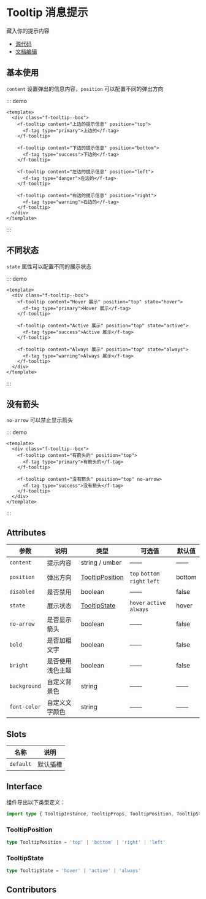 # Tooltip 消息提示

藏入你的提示内容

- [源代码](https://github.com/FightingDesign/fighting-design/tree/master/packages/fighting-design/tooltip)
- [文档编辑](https://github.com/FightingDesign/fighting-design/blob/master/docs/docs/components/tooltip.md)

## 基本使用

`content` 设置弹出的信息内容，`position` 可以配置不同的弹出方向

::: demo

```vue
<template>
  <div class="f-tooltip--box">
    <f-tooltip content="上边的提示信息" position="top">
      <f-tag type="primary">上边的</f-tag>
    </f-tooltip>

    <f-tooltip content="下边的提示信息" position="bottom">
      <f-tag type="success">下边的</f-tag>
    </f-tooltip>

    <f-tooltip content="左边的提示信息" position="left">
      <f-tag type="danger">左边的</f-tag>
    </f-tooltip>

    <f-tooltip content="右边的提示信息" position="right">
      <f-tag type="warning">右边的</f-tag>
    </f-tooltip>
  </div>
</template>
```

:::

## 不同状态

`state` 属性可以配置不同的展示状态

::: demo

```vue
<template>
  <div class="f-tooltip--box">
    <f-tooltip content="Hover 展示" position="top" state="hover">
      <f-tag type="primary">Hover 展示</f-tag>
    </f-tooltip>

    <f-tooltip content="Active 展示" position="top" state="active">
      <f-tag type="success">Active 展示</f-tag>
    </f-tooltip>

    <f-tooltip content="Always 展示" position="top" state="always">
      <f-tag type="warning">Always 展示</f-tag>
    </f-tooltip>
  </div>
</template>
```

:::

## 没有箭头

`no-arrow` 可以禁止显示箭头

::: demo

```vue
<template>
  <div class="f-tooltip--box">
    <f-tooltip content="有箭头的" position="top">
      <f-tag type="primary">有箭头的</f-tag>
    </f-tooltip>

    <f-tooltip content="没有箭头" position="top" no-arrow>
      <f-tag type="success">没有箭头</f-tag>
    </f-tooltip>
  </div>
</template>
```

:::

## Attributes

| 参数         | 说明             | 类型                                           | 可选值                        | 默认值 |
| ------------ | ---------------- | ---------------------------------------------- | ----------------------------- | ------ |
| `content`    | 提示内容         | string / umber                                 | ——                            | ——     |
| `position`   | 弹出方向         | <a href="#tooltipposition">TooltipPosition</a> | `top` `bottom` `right` `left` | bottom |
| `disabled`   | 是否禁用         | boolean                                        | ——                            | false  |
| `state`      | 展示状态         | <a href="#tooltipstate">TooltipState</a>       | `hover` `active` `always`     | hover  |
| `no-arrow`   | 是否显示箭头     | boolean                                        | ——                            | false  |
| `bold`       | 是否加粗文字     | boolean                                        | ——                            | false  |
| `bright`     | 是否使用浅色主题 | boolean                                        | ——                            | false  |
| `background` | 自定义背景色     | string                                         | ——                            | ——     |
| `font-color` | 自定义文字颜色   | string                                         | ——                            | ——     |

## Slots

| 名称      | 说明     |
| --------- | -------- |
| `default` | 默认插槽 |

## Interface

组件导出以下类型定义：

```ts
import type { TooltipInstance, TooltipProps, TooltipPosition, TooltipState } from 'fighting-design'
```

### TooltipPosition

```ts
type TooltipPosition = 'top' | 'bottom' | 'right' | 'left'
```

### TooltipState

```ts
type TooltipState = 'hover' | 'active' | 'always'
```

## Contributors

<a href="https://github.com/Tyh2001" target="_blank">
  <f-avatar round src="https://avatars.githubusercontent.com/u/73180970?v=4" />
</a>

<style>
  .f-tooltip--box {
    width: 100%;
    display: flex;
    justify-content: space-around;
  }
</style>
